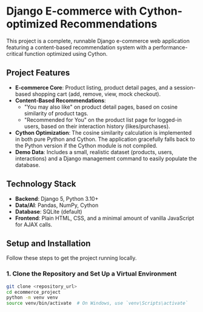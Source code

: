 # Django E-commerce with Cython-optimized Recommendations

This project is a complete, runnable Django e-commerce web application featuring a content-based recommendation system with a performance-critical function optimized using Cython.

## Project Features

- **E-commerce Core**: Product listing, product detail pages, and a session-based shopping cart (add, remove, view, mock checkout).
- **Content-Based Recommendations**:
    - "You may also like" on product detail pages, based on cosine similarity of product tags.
    - "Recommended for You" on the product list page for logged-in users, based on their interaction history (likes/purchases).
- **Cython Optimization**: The cosine similarity calculation is implemented in both pure Python and Cython. The application gracefully falls back to the Python version if the Cython module is not compiled.
- **Demo Data**: Includes a small, realistic dataset (products, users, interactions) and a Django management command to easily populate the database.

## Technology Stack

- **Backend**: Django 5, Python 3.10+
- **Data/AI**: Pandas, NumPy, Cython
- **Database**: SQLite (default)
- **Frontend**: Plain HTML, CSS, and a minimal amount of vanilla JavaScript for AJAX calls.

## Setup and Installation

Follow these steps to get the project running locally.

### 1. Clone the Repository and Set Up a Virtual Environment

```bash
git clone <repository_url>
cd ecommerce_project
python -m venv venv
source venv/bin/activate  # On Windows, use `venv\Scripts\activate`
